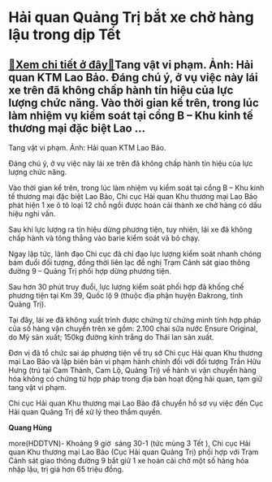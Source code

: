 Hải quan Quảng Trị bắt xe chở hàng lậu trong dịp Tết
====================================================

[:gift:Xem chi tiết ở đây:gift:](https://hddtvn.com/hai-quan-quang-tri-bat-xe-cho-hang-lau-trong-dip-tet/)Tang vật vi phạm. Ảnh: Hải quan KTM Lao Bảo. Đáng chú ý, ở vụ việc này lái xe trên đã không chấp hành tín hiệu của lực lượng chức năng. Vào thời gian kể trên, trong lúc làm nhiệm vụ kiểm soát tại cổng B – Khu kinh tế thương mại đặc biệt Lao …
--------------------------------------------------------------------------------------------------------------------------------------------------------------------------------------------------------------------------------------------------







 






 Tang vật vi phạm. Ảnh: Hải quan KTM Lao Bảo. 


Đáng chú ý, ở vụ việc này lái xe trên đã không chấp hành tín hiệu của lực lượng chức năng.


 Vào thời gian kể trên, trong lúc làm nhiệm vụ kiểm soát tại cổng B – Khu kinh tế thương mại đặc biệt Lao Bảo, Chi cục Hải quan Khu thương mại Lao Bảo phát hiện 1 xe ô tô loại 12 chỗ ngồi được hoán cải thành xe chở hàng có dấu hiệu nghi vấn.


 Sau khi lực lượng ra tín hiệu dừng phương tiện, tuy nhiên, lái xe đã không chấp hành và tông thẳng vào barie kiểm soát và bỏ chạy.


 Ngay lập tức, lãnh đạo Chi cục đã chỉ đạo lực lượng kiểm soát nhanh chóng bám đuổi đối tượng, đồng thời liên lạc đề nghị Trạm Cảnh sát giao thông đường 9 – Quảng Trị phối hợp dừng phương tiện.


 Sau hơn 30 phút truy đuổi, lực lượng kiểm soát phối hợp đã khống chế phương tiện tại Km 39, Quốc lộ 9 (thuộc địa phận huyện Đakrong, tỉnh Quảng Trị). 


 Tại đây, lái xe đã không xuất trình được chứng từ chứng minh tính hợp pháp của số hàng vận chuyển trên xe gồm: 2.100 chai sữa nước Ensure Original, do Mỹ sản xuất; 150kg đường kính trắng do Thái lan sản xuất.


 Đơn vị đã tổ chức sai áp phương tiện về trụ sở Chi cục Hải quan Khu thương mại Lao Bảo và lập biên bản vi phạm hành chính đối với đối tượng Trần Hữu Hưng (trú tại Cam Thành, Cam Lộ, Quảng Trị) về hành vi vận chuyển hàng hóa không có chứng từ hợp pháp trong địa bàn hoạt động hải quan, tạm giữ tang vật vi phạm.


 Chi cục Hải quan Khu thương mại Lao Bảo đã chuyển hồ sơ vụ việc đến Cục Hải quan Quảng Trị để xử lý theo thẩm quyền.






**Quang Hùng**



more(HDDTVN)- Khoảng 9 giờ  sáng 30-1 (tức mùng 3 Tết ), Chi cục Hải quan Khu thương mại Lao Bảo (Cục Hải quan Quảng Trị) phối hợp với Trạm Cảnh sát giao thông đường 9 bắt giữ 1 xe hoán cải chở một số hàng hóa nhập lậu, trị giá hơn 65 triệu đồng.

